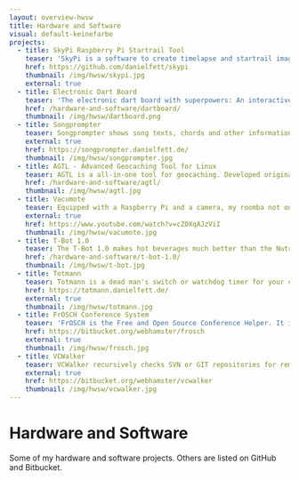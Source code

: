 ```yaml
---
layout: overview-hwsw
title: Hardware and Software
visual: default-keinefarbe
projects:
  - title: SkyPi Raspberry Pi Startrail Tool
    teaser: 'SkyPi is a software to create timelapse and startrail images using a Raspberry Pi camera.'
    href: https://github.com/danielfett/skypi
    thumbnail: /img/hwsw/skypi.jpg
    external: true
  - title: Electronic Dart Board
    teaser: 'The electronic dart board with superpowers: An interactive web interface, a "dartabase", adaptive background music, etc. - powered by an Arduino and a Raspberry Pi!'
    href: /hardware-and-software/dartboard/
    thumbnail: /img/hwsw/dartboard.png
  - title: Songprompter
    teaser: Songprompter shows song texts, chords and other information. It is built into a robust stage-ready case and can be controlled with a foot switch. (Link to website in German.)
    external: true
    href: https://songprompter.danielfett.de/
    thumbnail: /img/hwsw/songprompter.jpg
  - title: AGTL - Advanced Geocaching Tool for Linux
    teaser: AGTL is a all-in-one tool for geocaching. Developed originally for the Openmoko Freerunner smartphone and later for the Nokia N900 and N9, it also runs on desktop linux systems.
    href: /hardware-and-software/agtl/
    thumbnail: /img/hwsw/agtl.jpg
  - title: Vacumote
    teaser: Equipped with a Raspberry Pi and a camera, my roomba not only collects dust when cleaning my flat but also data. Using a web interface, the roomba can be controlled from anywhere on earth. (Link to a talk in German.)
    external: true
    href: https://www.youtube.com/watch?v=cZOXqAJzViI
    thumbnail: /img/hwsw/vacumote.jpg
  - title: T-Bot 1.0
    teaser: The T-Bot 1.0 makes hot beverages much better than the Nutri-Matic Drink Synthesizer™. Don't panic!
    href: /hardware-and-software/t-bot-1.0/
    thumbnail: /img/hwsw/t-bot.jpg
  - title: Totmann
    teaser: Totmann is a dead man's switch or watchdog timer for your cron jobs. It notifies you via email when your scheduled jobs are not running on time, or when jobs finish with errors.
    href: https://totmann.danielfett.de/
    external: true
    thumbnail: /img/hwsw/totmann.jpg
  - title: FrOSCH Conference System
    teaser: 'FrOSCH is the Free and Open Source Conference Helper. It is a conference system created for Pi and More. It currently supports visitor registration and "call for contributions", and it manages rooms, contributions, and speakers. Future extensions are planned.'
    href: https://bitbucket.org/webhamster/frosch
    external: true
    thumbnail: /img/hwsw/frosch.jpg
  - title: VCWalker
    teaser: VCWalker recursively checks SVN or GIT repositories for remote and local changes. By default, VCWalker shows whether remote changes, local (committed) changes, and locally modified or added files are present. It can also attempt to update (or pull) remote changes, and to automatically upgrade SVN repositories to the latest on-disk format of SVN (upgrade).
    external: true
    href: https://bitbucket.org/webhamster/vcwalker
    thumbnail: /img/hwsw/vcwalker.jpg
---
```

# Hardware and Software 
Some of my hardware and software projects. Others are listed on GitHub and Bitbucket. 


